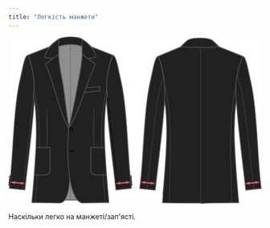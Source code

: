 ```yaml
---
title: "Легкість манжети"
---
```


![Легкість манжети](cuffease.svg)

Наскільки легко на манжеті/зап'ясті.




